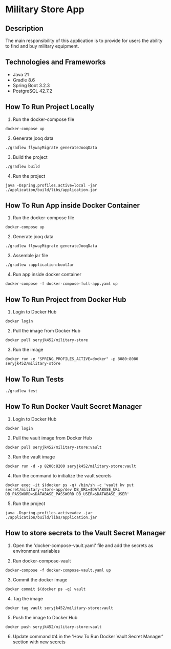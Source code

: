 # Military Store App

## Description
The main responsibility of this application is to provide for users the ability to find and buy military equipment.

## Technologies and Frameworks
- Java 21
- Gradle 8.6
- Spring Boot 3.2.3
- PostgreSQL 42.7.2

## How To Run Project Locally
1. Run the docker-compose file
```shell
docker-compose up
```

2. Generate jooq data
```shell
./gradlew flywayMigrate generateJooqData
```

3. Build the project
```shell
./gradlew build
```

4. Run the project
```shell
java -Dspring.profiles.active=local -jar ./application/build/libs/application.jar
```

## How To Run App inside Docker Container
1. Run the docker-compose file
```shell
docker-compose up
```

2. Generate jooq data
```shell
./gradlew flywayMigrate generateJooqData
```

3. Assemble jar file
```shell
./gradlew :application:bootJar
```

4. Run app inside docker container
```shell
docker-compose -f docker-compose-full-app.yaml up
```

## How To Run Project from Docker Hub
1. Login to Docker Hub
```shell
docker login
```

2. Pull the image from Docker Hub
```shell
docker pull seryjk452/military-store
```

3. Run the image
```shell
docker run -e "SPRING_PROFILES_ACTIVE=docker" -p 8080:8080 seryjk452/military-store
```

## How To Run Tests
```shell
./gradlew test
```

## How To Run Docker Vault Secret Manager
1. Login to Docker Hub
```shell
docker login
```

2. Pull the vault image from Docker Hub
```shell
docker pull seryjk452/military-store:vault
```

3. Run the vault image
```shell
docker run -d -p 8200:8200 seryjk452/military-store:vault
```

4. Run the command to initialize the vault secrets
```shell
docker exec -it $(docker ps -q) /bin/sh -c 'vault kv put secret/military-store-app/dev DB_URL=$DATABASE_URL DB_PASSWORD=$DATABASE_PASSWORD DB_USER=$DATABASE_USER'
```

5. Run the project
```shell
java -Dspring.profiles.active=dev -jar ./application/build/libs/application.jar
```

## How to store secrets to the Vault Secret Manager
1. Open the 'docker-compose-vault.yaml' file and add the secrets as environment variables


2. Run docker-compose-vault
```shell
docker-compose -f docker-compose-vault.yaml up
```

3. Commit the docker image
```shell
docker commit $(docker ps -q) vault
```

4. Tag the image
```shell
docker tag vault seryjk452/military-store:vault
```

5. Push the image to Docker Hub
```shell
docker push seryjk452/military-store:vault
```

6. Update command #4 in the 'How To Run Docker Vault Secret Manager' section with new secrets